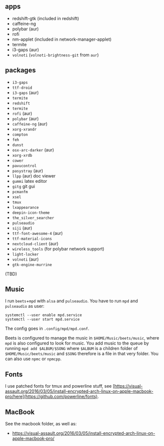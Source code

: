 ## apps
* redshift-gtk (included in redshift)
* caffeine-ng
* polybar (aur)
* rofi
* nm-applet (included in network-manager-applet)
* termite
* i3-gaps (aur)
* `volnoti` (`volnoti-brightness-git` from `aur`)

## packages
* `i3-gaps`
* `ttf-droid`
* `i3-gaps` (aur)
* `termite`
* `redshift`
* `termite`
* `rofi` (aur)
* `polybar` (aur)
* `caffeine-ng` (aur)
* `xorg-xrandr`
* `compton`
* `feh`
* `dunst`
* `osx-arc-darker` (aur)
* `xorg-xrdb`
* `cower`
* `pavucontrol`
* `pasystray` (aur)
* `llpp` (aur) doc viewer
* `gummi` latex editor
* `gitg` git gui
* `pcmanfm`
* `xsel`
* `tmux`
* `lxappearance`
* `deepin-icon-theme`
* `the_silver_searcher`
* `pulseaudio`
* `siji` (aur)
* `ttf-font-awesome-4` (aur)
* `ttf-material-icons`
* `nextcloud-client` (aur)
* `wireless_tools` (for polybar network support)
* `light-locker`
* `volnoti` (aur)
* `gtk-engine-murrine`

(TBD)


## Music
I run `beets`+`mpd` with `alsa` and `pulseaudio`. You have to
run `mpd` and `pulseaudio` as user:

```
systemctl --user enable mpd.service
systemctl --user start mpd.service
```

The config goes in `.config/mpd/mpd.conf`.

Beets is configured to manage the music in `$HOME/Music/beets/music`, where
`mpd` is also configured to look for music. You add music to the queue by
running `mpd add $ALBUM/$SONG` where `$ALBUM` is a children folder
of `$HOME/Music/beets/music` and `$SONG` therefore is a file in that very folder.
You can also use `npmc` or `npmcpp`.

## Fonts
I use patched fonts for tmux and powerline stuff, see
[https://visual-assault.org/2016/03/05/install-encrypted-arch-linux-on-apple-macbook-pro/here](https://github.com/powerline/fonts).

## MacBook
See the macbook folder, as well as:
* https://visual-assault.org/2016/03/05/install-encrypted-arch-linux-on-apple-macbook-pro/
